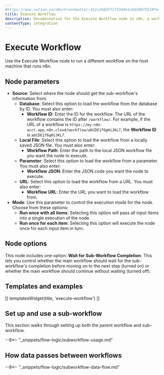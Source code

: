 ```yaml
---
#https://www.notion.so/n8n/Frontmatter-432c2b8dff1f43d4b1c8d20075510fe4
title: Execute Workflow
description: Documentation for the Execute Workflow node in n8n, a workflow automation platform. Includes guidance on usage, and links to examples.
contentType: integration
---
```


# Execute Workflow

Use the Execute Workflow node to run a different workflow on the host machine that runs n8n.

## Node parameters

- **Source**: Select where the node should get the sub-workflow's information from.
	- **Database**: Select this option to load the workflow from the database by ID. You must also enter:
		- **Workflow ID**: Enter the ID for the workflow. The URL of the workflow contains the ID after `/workflow/`. For example, if the URL of a workflow is `https://my-n8n-acct.app.n8n.cloud/workflow/abCDE1f6gHiJKL7`, the **Workflow ID** is `abCDE1f6gHiJKL7`.
	- **Local File**: Select this option to load the workflow from a locally saved JSON file. You must also enter:
		- **Workflow Path**: Enter the path to the local JSON workflow file you want the node to execute.
	- **Parameter**: Select this option to load the workflow from a parameter. You must also enter:
		- **Workflow JSON**: Enter the JSON code you want the node to execute.
	- **URL**: Select this option to load the workflow from a URL. You must also enter:
		- **Workflow URL**: Enter the URL you want to load the workflow from.
- **Mode**: Use this parameter to control the execution mode for the node. Choose from these options:
	- **Run once with all items**: Selecting this option will pass all input items into a single execution of the node.
	- **Run once for each item**: Selecting this option will execute the node once for each input item in turn.

## Node options

This node includes one option: **Wait for Sub-Workflow Completion**. This lets you control whether the main workflow should wait for the sub-workflow's completion before moving on to the next step (turned on) or whether the main workflow should continue without waiting (turned off).

## Templates and examples

<!-- see https://www.notion.so/n8n/Pull-in-templates-for-the-integrations-pages-37c716837b804d30a33b47475f6e3780 -->
[[ templatesWidget(title, 'execute-workflow') ]]

## Set up and use a sub-workflow

This section walks through setting up both the parent workflow and sub-workflow.

--8<-- "_snippets/flow-logic/subworkflow-usage.md"


## How data passes between workflows

--8<-- "_snippets/flow-logic/subworkflow-data-flow.md"
